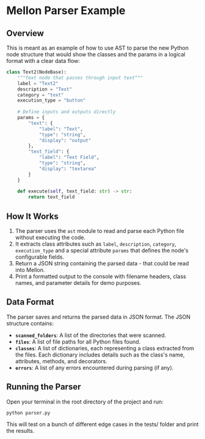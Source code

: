 # Mellon Parser Example

## Overview

This is meant as an example of how to use AST to parse the new Python node structure that would show the classes and the params in a logical format with a clear data flow:

```python
class Text2(NodeBase):
    """Text node that passes through input text"""
    label = "Text2"
    description = "Text"
    category = "text"
    execution_type = "button"
    
    # Define inputs and outputs directly
    params = {
        "text": {
            "label": "Text",
            "type": "string",
            "display": "output"
        },
        "text_field": {
            "label": "Text Field", 
            "type": "string",
            "display": "textarea"
        }
    }
    
    def execute(self, text_field: str) -> str:
        return text_field
```
## How It Works

1. The parser uses the `ast` module to read and parse each Python file without executing the code.
2. It extracts class attributes such as `label`, `description`, `category`, `execution_type` and a special attribute `params` that defines the node's configurable fields.
3. Return a JSON string containing the parsed data - that could be read into Mellon.
4. Print a formatted output to the console with filename headers, class names, and parameter details for demo purposes.

## Data Format

The parser saves and returns the parsed data in JSON format. The JSON structure contains:

- **`scanned_folders`**: A list of the directories that were scanned.
- **`files`**: A list of file paths for all Python files found.
- **`classes`**: A list of dictionaries, each representing a class extracted from the files. Each dictionary includes details such as the class's name, attributes, methods, and decorators.
- **`errors`**: A list of any errors encountered during parsing (if any).

## Running the Parser

Open your terminal in the root directory of the project and run:
```bash
python parser.py
```

This will test on a bunch of different edge cases in the tests/ folder and print the results.
